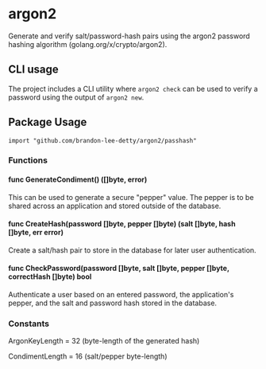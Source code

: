# argon2

Generate and verify salt/password-hash pairs using the argon2 password hashing algorithm (golang.org/x/crypto/argon2).

## CLI usage

The project includes a CLI utility where `argon2 check` can be used to verify a password using the output of `argon2 new`.

## Package Usage

`import "github.com/brandon-lee-detty/argon2/passhash"`

### Functions

#### func GenerateCondiment() ([]byte, error)

This can be used to generate a secure "pepper" value. The pepper is to be shared across an application and stored outside of the database.

#### func CreateHash(password []byte, pepper []byte) (salt []byte, hash []byte, err error)

Create a salt/hash pair to store in the database for later user authentication.

#### func CheckPassword(password []byte, salt []byte, pepper []byte, correctHash []byte) bool

Authenticate a user based on an entered password, the application's pepper, and the salt and password hash stored in the database.

### Constants

ArgonKeyLength = 32 (byte-length of the generated hash)

CondimentLength = 16 (salt/pepper byte-length)
